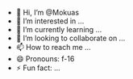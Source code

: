 - 👋 Hi, I’m @Mokuas
- 👀 I’m interested in ...
- 🌱 I’m currently learning ...
- 💞️ I’m looking to collaborate on ...
- 📫 How to reach me ...
- 😄 Pronouns: f-16
- ⚡ Fun fact: ...

<!---
Mokuas/Mokuas is a ✨ special ✨ repository because its `README.md` (this file) appears on your GitHub profile.
You can click the Preview link to take a look at your changes.
--->
